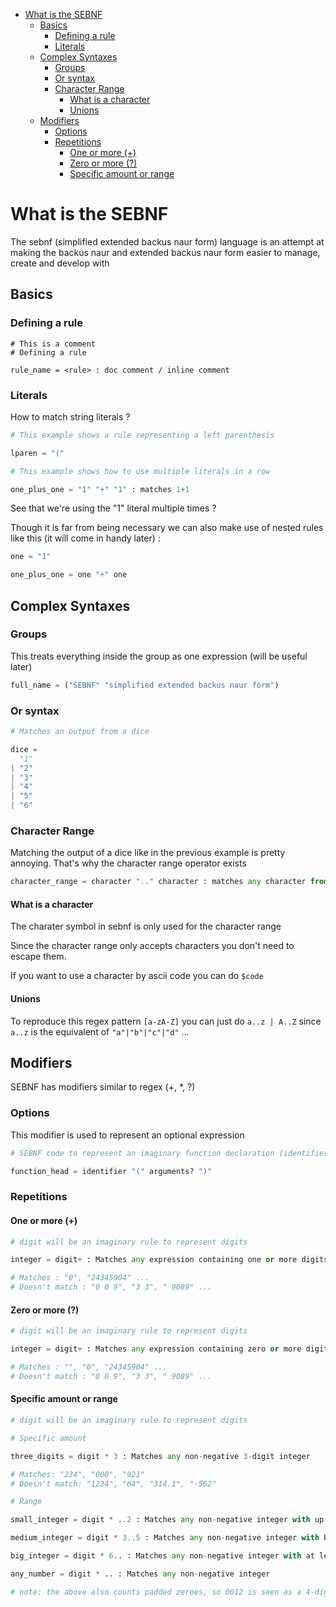- [What is the SEBNF](#what-is-the-sebnf)
  - [Basics](#basics)
    - [Defining a rule](#defining-a-rule)
    - [Literals](#literals)
  - [Complex Syntaxes](#complex-syntaxes)
    - [Groups](#groups)
    - [Or syntax](#or-syntax)
    - [Character Range](#character-range)
      - [What is a character](#what-is-a-character)
      - [Unions](#unions)
  - [Modifiers](#modifiers)
    - [Options](#options)
    - [Repetitions](#repetitions)
      - [One or more (+)](#one-or-more-)
      - [Zero or more (?)](#zero-or-more-)
      - [Specific amount or range](#specific-amount-or-range)

# What is the SEBNF

The sebnf (simplified extended backus naur form) language is an attempt at making the backus naur and extended backus naur form easier to manage, create and develop with

## Basics

### Defining a rule

```sebnf
# This is a comment
# Defining a rule

rule_name = <rule> : doc comment / inline comment
```
### Literals

How to match string literals ?

```py
# This example shows a rule representing a left parenthesis

lparen = "("
```

```py
# This example shows how to use multiple literals in a row

one_plus_one = "1" "+" "1" : matches 1+1
```

See that we're using the "1" literal multiple times ?

Though it is far from being necessary we can also make use of nested rules like this (it will come in handy later) : 

```py
one = "1"

one_plus_one = one "+" one
```

## Complex Syntaxes

### Groups

This treats everything inside the group as one expression (will be useful later)

```py
full_name = ("SEBNF" "simplified extended backus naur form")
```

### Or syntax

```py
# Matches an output from a dice

dice = 
  "1"
| "2"
| "3"
| "4"
| "5"
| "6"
```
### Character Range

Matching the output of a dice like in the previous example is pretty annoying.
That's why the character range operator exists

```py
character_range = character ".." character : matches any character from ascii code of the first to the second character
```

#### What is a character

The charater symbol in sebnf is only used for the character range

Since the character range only accepts characters you don't need to escape them.

If you want to use a character by ascii code you can do `` $code ``

#### Unions

To reproduce this regex pattern `` [a-zA-Z] `` you can just do `` a..z | A..Z `` since `` a..z `` is the equivalent of `` "a"|"b"|"c"|"d" `` ...

## Modifiers

SEBNF has modifiers similar to regex (+, *, ?)

### Options

This modifier is used to represent an optional expression

```py
# SEBNF code to represent an imaginary function declaration (identifier and arguments are imaginary)

function_head = identifier "(" arguments? ")"
```

### Repetitions

#### One or more (+)

```py
# digit will be an imaginary rule to represent digits

integer = digit+ : Matches any expression containing one or more digits

# Matches : "0", "24345904" ...
# Doesn't match : "0 0 9", "3 3", " 9089" ...
```

#### Zero or more (?)

```py
# digit will be an imaginary rule to represent digits

integer = digit+ : Matches any expression containing zero or more digits

# Matches : "", "0", "24345904" ...
# Doesn't match : "0 0 9", "3 3", " 9089" ...
```

#### Specific amount or range

```py
# digit will be an imaginary rule to represent digits

# Specific amount

three_digits = digit * 3 : Matches any non-negative 3-digit integer

# Matches: "234", "000", "921"
# Doesn't match: "1234", "64", "314.1", "-562"

# Range

small_integer = digit * ..2 : Matches any non-negative integer with up to and including 2 digits

medium_integer = digit * 3..5 : Matches any non-negative integer with between 3 and 5 digits inclusive

big_integer = digit * 6.. : Matches any non-negative integer with at least 6 digits

any_number = digit * .. : Matches any non-negative integer

# note: the above also counts padded zeroes, so 0012 is seen as a 4-digit number when it's actually a 2-digit one, 12
```
